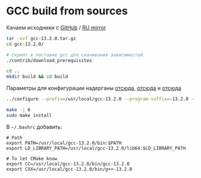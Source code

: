 # GCC build from sources
Качаем исходники с [GitHub](https://github.com/gcc-mirror/gcc/tags) / [RU mirror](http://mirror.linux-ia64.org/gnu/gcc/releases/)
```bash
tar -xvf gcc-13.2.0.tar.gz
cd gcc-13.2.0/

# Скрипт в поставке gcc для скачивания зависимостей.
./contrib/download_prerequisites 
```

```bash
cd ..
mkdir build && cd build
```

Параметры для конфигурации надерганы [отсюда](https://iamsorush.com/posts/build-gcc11/), [отсюда](https://gist.github.com/jeetsukumaran/5224956) и [отсюда](https://gcc.gnu.org/install/configure.html)
```bash
../configure --prefix=/usr/local/gcc-13.2.0 --program-suffix=-13.2.0 --enable-shared --enable-threads=posix --enable-__cxa_atexit --enable-clocale=gnu --disable-multilib --enable-languages=c,c++
```

```bash
make -j 6
sudo make install
```

В `~/.bashrc` добавить:
```b
# Path
export PATH=/usr/local/gcc-13.2.0/bin:$PATH
export LD_LIBRARY_PATH=/usr/local/gcc-13.2.0/lib64:$LD_LIBRARY_PATH

# To let CMake know
export CC=/usr/local/gcc-13.2.0/bin/gcc-13.2.0
export CXX=/usr/local/gcc-13.2.0/bin/g++-13.2.0 
```
